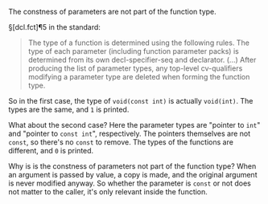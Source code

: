 The constness of parameters are not part of the function type.

§[dcl.fct]¶5 in the standard:
> The type of a function is determined using the following rules. The type of each parameter (including function parameter packs) is determined from its own decl-specifier-seq and declarator. (...) After producing the list of parameter types, any top-level cv-qualifiers modifying a parameter type are deleted when forming the function type.

So in the first case, the type of `void(const int)` is actually `void(int)`. The types are the same, and `1` is printed.

What about the second case? Here the parameter types are "pointer to `int`" and "pointer to `const int`", respectively. The pointers themselves are not `const`, so there's no `const` to remove. The types of the functions are different, and `0` is printed.

Why is is the constness of parameters not part of the function type? When an argument is passed by value, a copy is made, and the original argument is never modified anyway. So whether the parameter is `const` or not does not matter to the caller, it's only relevant inside the function.